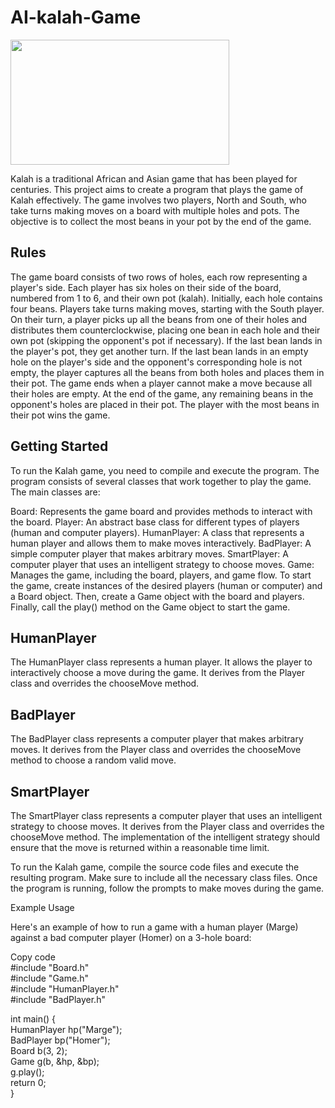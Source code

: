 # AI-kalah-Game
<img src = "https://github.com/inmancosta/AI-kalah-Game/assets/120146242/9048829a-940b-4113-9e81-09375ae48b4d" width="350" height="200">

Kalah is a traditional African and Asian game that has been played for centuries. This project aims to create a program that plays the game of Kalah effectively. The game involves two players, North and South, who take turns making moves on a board with multiple holes and pots. The objective is to collect the most beans in your pot by the end of the game.

<h2> Rules </h2>

The game board consists of two rows of holes, each row representing a player's side.
Each player has six holes on their side of the board, numbered from 1 to 6, and their own pot (kalah).
Initially, each hole contains four beans.
Players take turns making moves, starting with the South player.
On their turn, a player picks up all the beans from one of their holes and distributes them counterclockwise, placing one bean in each hole and their own pot (skipping the opponent's pot if necessary).
If the last bean lands in the player's pot, they get another turn.
If the last bean lands in an empty hole on the player's side and the opponent's corresponding hole is not empty, the player captures all the beans from both holes and places them in their pot.
The game ends when a player cannot make a move because all their holes are empty.
At the end of the game, any remaining beans in the opponent's holes are placed in their pot.
The player with the most beans in their pot wins the game.

<h2>Getting Started</h2>

To run the Kalah game, you need to compile and execute the program. The program consists of several classes that work together to play the game. The main classes are:

Board: Represents the game board and provides methods to interact with the board.
Player: An abstract base class for different types of players (human and computer players).
HumanPlayer: A class that represents a human player and allows them to make moves interactively.
BadPlayer: A simple computer player that makes arbitrary moves.
SmartPlayer: A computer player that uses an intelligent strategy to choose moves.
Game: Manages the game, including the board, players, and game flow.
To start the game, create instances of the desired players (human or computer) and a Board object. Then, create a Game object with the board and players. Finally, call the play() method on the Game object to start the game.



<h2>HumanPlayer</h2>
The HumanPlayer class represents a human player. It allows the player to interactively choose a move during the game. It derives from the Player class and overrides the chooseMove method.

<h2>BadPlayer</h2>
The BadPlayer class represents a computer player that makes arbitrary moves. It derives from the Player class and overrides the chooseMove method to choose a random valid move.

<h2>SmartPlayer</h2>
The SmartPlayer class represents a computer player that uses an intelligent strategy to choose moves. It derives from the Player class and overrides the chooseMove method. The implementation of the intelligent strategy should ensure that the move is returned within a reasonable time limit.


To run the Kalah game, compile the source code files and execute the resulting program. Make sure to include all the necessary class files. Once the program is running, follow the prompts to make moves during the game.

Example Usage

Here's an example of how to run a game with a human player (Marge) against a bad computer player (Homer) on a 3-hole board:


Copy code <br>
#include "Board.h" <br>
#include "Game.h" <br>
#include "HumanPlayer.h" <br>
#include "BadPlayer.h" <br>

int main() { <br>
    HumanPlayer hp("Marge"); <br>
    BadPlayer bp("Homer"); <br>
    Board b(3, 2); <br>
    Game g(b, &hp, &bp); <br>
    g.play(); <br>
    return 0; <br>
}
